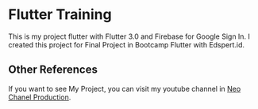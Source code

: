 # Flutter Training

This is my project flutter with Flutter 3.0 and Firebase for Google Sign In. I created this project for Final Project in Bootcamp Flutter with Edspert.id.

## Other References

If you want to see My Project, you can visit my youtube channel in [Neo Chanel Production](https://www.youtube.com/watch?v=Ow4r4eQL9kQ).
